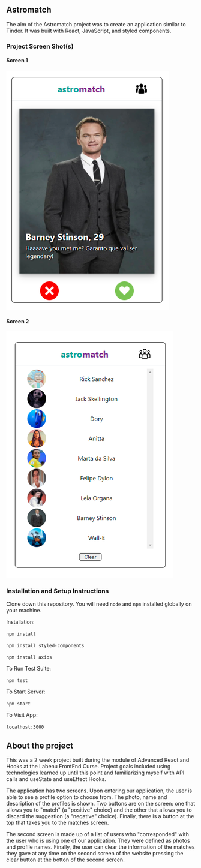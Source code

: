 ## Astromatch

The aim of the Astromatch project was to create an application similar to Tinder. It was built with React, JavaScript, and styled components.



### Project Screen Shot(s)

#### Screen 1
![alt text](src/Assets/screen1.PNG)
#### Screen 2
![alt text](src/Assets/screen2.PNG)



### Installation and Setup Instructions


Clone down this repository. You will need `node` and `npm` installed globally on your machine.  

Installation:

`npm install`

`npm install styled-components`

`npm install axios`

To Run Test Suite:  

`npm test`  

To Start Server:

`npm start`  

To Visit App:

`localhost:3000`  

## About the project


This was a 2 week project built during the module of Advanced React and Hooks at the Labenu FrontEnd Curse. Project goals included using technologies learned up until this point and familiarizing myself with API calls and useState and useEffect Hooks.  

The application has two screens. Upon entering our application, the user is able to see a profile option to choose from. The photo, name and description of the profiles is shown. Two buttons are on the screen: one that allows you to "match" (a "positive" choice) and the other that allows you to discard the suggestion (a "negative" choice). Finally, there is a button at the top that takes you to the matches screen.  

The second screen is made up of a list of users who "corresponded" with the user who is using one of our application. They were defined as photos and profile names. Finally, the user can clear the information of the matches they gave at any time on the second screen of the website pressing the clear button at the botton of the second screen.
